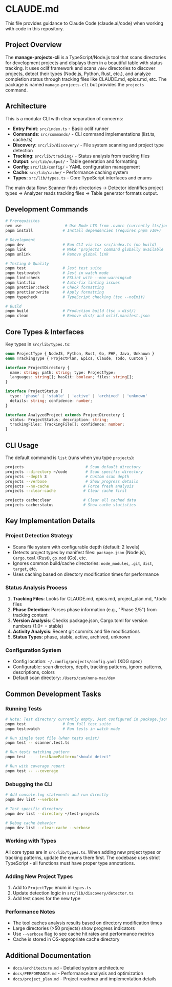 # CLAUDE.md

This file provides guidance to Claude Code (claude.ai/code) when working with code in this repository.

## Project Overview

The **manage-projects-cli** is a TypeScript/Node.js tool that scans directories for development projects and displays them in a beautiful table with status tracking. It uses oclif framework and scans `/dev` directories to discover projects, detect their types (Node.js, Python, Rust, etc.), and analyze completion status through tracking files like CLAUDE.md, epics.md, etc. The package is named `manage-projects-cli` but provides the `projects` command.

## Architecture

This is a modular CLI with clear separation of concerns:

- **Entry Point**: `src/index.ts` - Basic oclif runner
- **Commands**: `src/commands/` - CLI command implementations (list.ts, cache.ts)
- **Discovery**: `src/lib/discovery/` - File system scanning and project type detection
- **Tracking**: `src/lib/tracking/` - Status analysis from tracking files
- **Output**: `src/lib/output/` - Table generation and formatting
- **Config**: `src/lib/config/` - YAML configuration management
- **Cache**: `src/lib/cache/` - Performance caching system
- **Types**: `src/lib/types.ts` - Core TypeScript interfaces and enums

The main data flow: Scanner finds directories → Detector identifies project types → Analyzer reads tracking files → Table generator formats output.

## Development Commands

```bash
# Prerequisites
nvm use                   # Use Node LTS from .nvmrc (currently lts/jod - Node 20+)
pnpm install             # Install dependencies (requires pnpm v10+)

# Development
pnpm dev                 # Run CLI via tsx src/index.ts (no build)
pnpm link                # Make 'projects' command globally available
pnpm unlink              # Remove global link

# Testing & Quality
pnpm test                # Jest test suite
pnpm test:watch          # Jest in watch mode
pnpm lint:check          # ESLint with --max-warnings=0
pnpm lint:fix            # Auto-fix linting issues
pnpm prettier:check      # Check formatting
pnpm prettier:write      # Apply formatting
pnpm typecheck           # TypeScript checking (tsc --noEmit)

# Build
pnpm build               # Production build (tsc → dist/)
pnpm clean               # Remove dist/ and oclif.manifest.json
```

## Core Types & Interfaces

Key types in `src/lib/types.ts`:

```typescript
enum ProjectType { NodeJS, Python, Rust, Go, PHP, Java, Unknown }
enum TrackingType { ProjectPlan, Epics, Claude, Todo, Custom }

interface ProjectDirectory {
  name: string; path: string; type: ProjectType;
  languages: string[]; hasGit: boolean; files: string[];
}

interface ProjectStatus {
  type: 'phase' | 'stable' | 'active' | 'archived' | 'unknown'
  details: string; confidence: number;
}

interface AnalyzedProject extends ProjectDirectory {
  status: ProjectStatus; description: string;
  trackingFiles: TrackingFile[]; confidence: number;
}
```

## CLI Usage

The default command is `list` (runs when you type `projects`):

```bash
projects                           # Scan default directory
projects --directory ~/code        # Scan specific directory  
projects --depth 3                 # Custom scan depth
projects --verbose                 # Show progress details
projects --no-cache               # Force fresh analysis
projects --clear-cache            # Clear cache first

projects cache:clear              # Clear all cached data
projects cache:status             # Show cache statistics
```

## Key Implementation Details

### Project Detection Strategy
- Scans file system with configurable depth (default: 2 levels)
- Detects project types by manifest files: `package.json` (Node.js), `Cargo.toml` (Rust), `go.mod` (Go), etc.
- Ignores common build/cache directories: `node_modules`, `.git`, `dist`, `target`, etc.
- Uses caching based on directory modification times for performance

### Status Analysis Process
1. **Tracking Files**: Looks for CLAUDE.md, epics.md, project_plan.md, *.todo files
2. **Phase Detection**: Parses phase information (e.g., "Phase 2/5") from tracking content
3. **Version Analysis**: Checks package.json, Cargo.toml for version numbers (1.0+ = stable)
4. **Activity Analysis**: Recent git commits and file modifications
5. **Status Types**: phase, stable, active, archived, unknown

### Configuration System
- Config location: `~/.config/projects/config.yaml` (XDG spec)
- Configurable: scan directory, depth, tracking patterns, ignore patterns, descriptions, colors
- Default scan directory: `/Users/cam/nona-mac/dev`

## Common Development Tasks

### Running Tests
```bash
# Note: Test directory currently empty, Jest configured in package.json
pnpm test                # Run full test suite
pnpm test:watch          # Run tests in watch mode

# Run single test file (when tests exist)
pnpm test -- scanner.test.ts

# Run tests matching pattern  
pnpm test -- --testNamePattern="should detect"

# Run with coverage report
pnpm test -- --coverage
```

### Debugging the CLI
```bash
# Add console.log statements and run directly
pnpm dev list --verbose

# Test specific directory
pnpm dev list --directory ~/test-projects

# Debug cache behavior
pnpm dev list --clear-cache --verbose
```

### Working with Types
All core types are in `src/lib/types.ts`. When adding new project types or tracking patterns, update the enums there first. The codebase uses strict TypeScript - all functions must have proper type annotations.

### Adding New Project Types
1. Add to `ProjectType` enum in `types.ts`
2. Update detection logic in `src/lib/discovery/detector.ts`  
3. Add test cases for the new type

### Performance Notes
- The tool caches analysis results based on directory modification times
- Large directories (>50 projects) show progress indicators
- Use `--verbose` flag to see cache hit rates and performance metrics
- Cache is stored in OS-appropriate cache directory

## Additional Documentation
- `docs/architecture.md` - Detailed system architecture
- `docs/PERFORMANCE.md` - Performance analysis and optimization
- `docs/project_plan.md` - Project roadmap and implementation details
